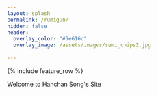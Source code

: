 ```yaml
---
layout: splash
permalink: /rumigun/
hidden: false
header:
  overlay_color: "#5e616c"
  overlay_image: /assets/images/semi_chips2.jpg
   
---
```


{% include feature_row %}

Welcome to Hanchan Song's Site
